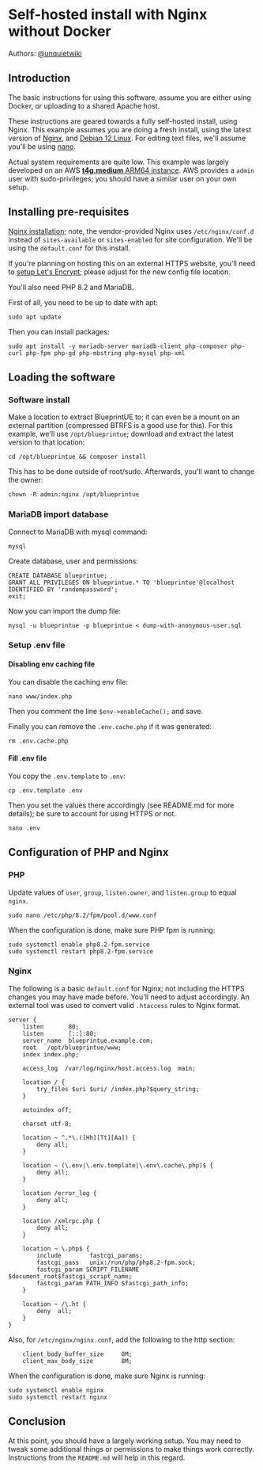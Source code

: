 # Self-hosted install with Nginx without Docker

Authors: [@unquietwiki](https://github.com/unquietwiki)

## Introduction

The basic instructions for using this software, assume you are either using Docker, or uploading to a shared Apache host.

These instructions are geared towards a fully self-hosted install, using Nginx. This example assumes you are doing a fresh install, using the latest version of [Nginx](https://nginx.org/en/), and [Debian 12 Linux](https://www.debian.org/). For editing text files, we'll assume you'll be using [nano](https://www.nano-editor.org/).

Actual system requirements are quite low. This example was largely developed on an AWS [**t4g.medium** ARM64 instance](https://aws.amazon.com/ec2/instance-types/t4/). AWS provides a `admin` user with sudo-privileges; you should have a similar user on your own setup.

## Installing pre-requisites

[Nginx installation](https://nginx.org/en/linux_packages.html#Debian); note, the vendor-provided Nginx uses `/etc/nginx/conf.d` instead of `sites-available` or `sites-enabled` for site configuration. We'll be using the `default.conf` for this install.

If you're planning on hosting this on an external HTTPS website, you'll need to [setup Let's Encrypt](https://linuxcapable.com/how-to-secure-nginx-with-lets-encrypt-on-debian-linux/); please adjust for the new config file location.

You'll also need PHP 8.2 and MariaDB.

First of all, you need to be up to date with apt:
```shell
sudo apt update
```

Then you can install packages:
```shell
sudo apt install -y mariadb-server mariadb-client php-composer php-curl php-fpm php-gd php-mbstring php-mysql php-xml
```

## Loading the software

### Software install

Make a location to extract BlueprintUE to; it can even be a mount on an external partition (compressed BTRFS is a good use for this). For this example, we'll use `/opt/blueprintue`; download and extract the latest version to that location:
```shell
cd /opt/blueprintue && composer install
```

This has to be done outside of root/sudo. Afterwards, you'll want to change the owner:
```shell
chown -R admin:nginx /opt/blueprintue
```

### MariaDB import database
Connect to MariaDB with mysql command:
```shell
mysql
```

Create database, user and permissions:
```shell
CREATE DATABASE blueprintue;
GRANT ALL PRIVILEGES ON blueprintue.* TO 'blueprintue'@localhost IDENTIFIED BY 'randompassword';
exit;
```

Now you can import the dump file:
```shell
mysql -u blueprintue -p blueprintue < dump-with-anonymous-user.sql
```

### Setup .env file

#### Disabling env caching file

You can disable the caching env file:
```shell
nano www/index.php
```
Then you comment the line `$env->enableCache();` and save.

Finally you can remove the `.env.cache.php` if it was generated:
```shell
rm .env.cache.php
```

#### Fill .env file

You copy the `.env.template` to `.env`:
```shell
cp .env.template .env
```

Then you set the values there accordingly (see README.md for more details); be sure to account for using HTTPS or not.
```shell
nano .env
```

## Configuration of PHP and Nginx

### PHP
Update values of `user`, `group`, `listen.owner`, and `listen.group` to equal `nginx`.
```shell
sudo nano /etc/php/8.2/fpm/pool.d/www.conf
```

When the configuration is done, make sure PHP fpm is running:
```shell
sudo systemctl enable php8.2-fpm.service
sudo systemctl restart php8.2-fpm.service
```

### Nginx

The following is a basic `default.conf` for Nginx; not including the HTTPS changes you may have made before. You'll need to adjust accordingly. An external tool was used to convert valid `.htaccess` rules to Nginx format.

```nginx
server {
    listen       80;
    listen       [::]:80;
    server_name  blueprintue.example.com;
    root   /opt/blueprintue/www;
    index index.php;

    access_log  /var/log/nginx/host.access.log  main;

    location / {
        try_files $uri $uri/ /index.php?$query_string;
    }

    autoindex off;

    charset utf-8;

    location ~ ^.*\.([Hh][Tt][Aa]) {
        deny all;
    }

    location ~ (\.env|\.env.template|\.env\.cache\.php)$ {
        deny all;
    }

    location /error_log {
        deny all;
    }

    location /xmlrpc.php {
        deny all;
    }

    location ~ \.php$ {
        include        fastcgi_params;
        fastcgi_pass   unix:/run/php/php8.2-fpm.sock;
        fastcgi_param SCRIPT_FILENAME $document_root$fastcgi_script_name;
        fastcgi_param PATH_INFO $fastcgi_path_info;
    }

    location ~ /\.ht {
        deny  all;
    }
}
```

Also, for `/etc/nginx/nginx.conf`, add the following to the http section:

```nginx
    client_body_buffer_size     8M;
    client_max_body_size        8M;
```

When the configuration is done, make sure Nginx is running:
```shell
sudo systemctl enable nginx
sudo systemctl restart nginx
```

## Conclusion

At this point, you should have a largely working setup. You may need to tweak some additional things or permissions to make things work correctly. Instructions from the `README.md` will help in this regard.
